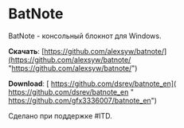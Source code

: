 # BatNote
BatNote - консольный блокнот для Windows.

**Скачать**:  [https://github.com/alexsyw/batnote/](https://github.com/alexsyw/batnote/ "https://github.com/alexsyw/batnote/")

**Download**: [ https://github.com/dsrev/batnote_en]( https://github.com/dsrev/batnote_en " https://github.com/gfx3336007/batnote_en")

Сделано при поддержке #ITD.
